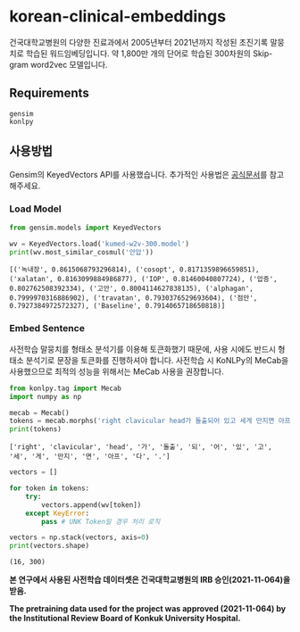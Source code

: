 # korean-clinical-embeddings

건국대학교병원의 다양한 진료과에서 2005년부터 2021년까지 작성된 초진기록 말뭉치로 학습된 워드임베딩입니다. 약 1,800만 개의 단어로 학습된 300차원의 Skip-gram word2vec 모델입니다.

## Requirements
~~~
gensim
konlpy
~~~

## 사용방법
Gensim의 KeyedVectors API를 사용했습니다. 추가적인 사용법은 [공식문서](https://radimrehurek.com/gensim/models/keyedvectors.html)를 참고해주세요.

### Load Model
```python
from gensim.models import KeyedVectors

wv = KeyedVectors.load('kumed-w2v-300.model')
print(wv.most_similar_cosmul('안압'))
```
```
[('녹내장', 0.8615068793296814), ('cosopt', 0.8171359896659851), ('xalatan', 0.8163099884986877), ('IOP', 0.81460040807724), ('압증', 0.802762508392334), ('고안', 0.8004114627838135), ('alphagan', 0.7999970316886902), ('travatan', 0.7930376529693604), ('점안', 0.7927384972572327), ('Baseline', 0.7914065718650818)]
```

### Embed Sentence
사전학습 말뭉치를 형태소 분석기를 이용해 토큰화했기 때문에, 사용 시에도 반드시 형태소 분석기로 문장을 토큰화를 진행하셔야 합니다. 사전학습 시 KoNLPy의 MeCab을 사용했으므로 최적의 성능을 위해서는 MeCab 사용을 권장합니다.

```python
from konlpy.tag import Mecab
import numpy as np

mecab = Mecab()
tokens = mecab.morphs('right clavicular head가 돌출되어 있고 세게 만지면 아프다.')
print(tokens)
```
```
['right', 'clavicular', 'head', '가', '돌출', '되', '어', '있', '고', '세', '게', '만지', '면', '아프', '다', '.']
```
```python
vectors = []

for token in tokens:
    try:
        vectors.append(wv[token])
    except KeyError:
        pass # UNK Token일 경우 처리 로직

vectors = np.stack(vectors, axis=0)
print(vectors.shape)
```
```
(16, 300)
```

**본 연구에서 사용된 사전학습 데이터셋은 건국대학교병원의 IRB 승인(2021-11-064)을 받음.**


**The pretraining data used for the project was approved (2021-11-064) by the Institutional Review Board of Konkuk University Hospital.**
